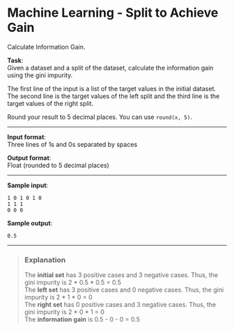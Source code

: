 # Machine Learning - Split to Achieve Gain

Calculate Information Gain.

**Task**:  
Given a dataset and a split of the dataset, calculate the information gain using the gini impurity.

The first line of the input is a list of the target values in the initial dataset. The second line is the target values of the left split and the third line is the target values of the right split.

Round your result to 5 decimal places. You can use `round(x, 5)`.

---

**Input format**:  
Three lines of 1s and 0s separated by spaces

**Output format**:  
Float (rounded to 5 decimal places)

---

**Sample input**:
```
1 0 1 0 1 0
1 1 1
0 0 0
```

**Sample output**:
```
0.5
```

---

>### Explanation
>The **initial set** has 3 positive cases and 3 negative cases. Thus, the gini impurity is 2 * 0.5 * 0.5 = 0.5  
>The **left set** has 3 positive cases and 0 negative cases. Thus, the gini impurity is 2 * 1 * 0 = 0  
>The **right set** has 0 positive cases and 3 negative cases. Thus, the gini impurity is 2 * 0 * 1 = 0  
>The **information gain** is 0.5 - 0 - 0 = 0.5